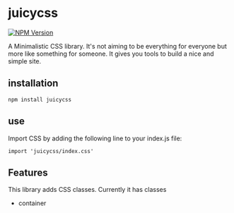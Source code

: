 # juicycss

[![NPM Version](https://img.shields.io/npm/v/juicycss.svg)](https://www.npmjs.com/package/juicycss)

A Minimalistic CSS library. It's not aiming to be everything for everyone but more like something for someone. It gives you tools to build a nice and simple site.

## installation
`npm install juicycss`

## use
Import CSS by adding the following line to your index.js file:

`import 'juicycss/index.css'`

## Features
This library adds CSS classes. Currently it has classes

* container
